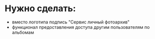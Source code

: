 # Нужно сделать:

- вместо логотипа подпись "Сервис личный фотоархив"
- функционал предоставления доступа другим пользователям по альбомам